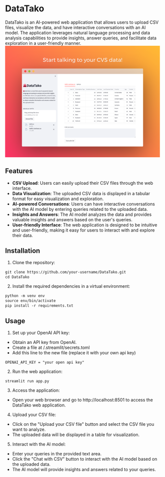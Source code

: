 # DataTako

DataTako is an AI-powered web application that allows users to upload CSV files, visualize the data, and have interactive conversations with an AI model. The application leverages natural language processing and data analysis capabilities to provide insights, answer queries, and facilitate data exploration in a user-friendly manner.
![Screenshot](/assets/screenshot.png "Screenshot")
## Features

- **CSV Upload**: Users can easily upload their CSV files through the web interface.
- **Data Visualization**: The uploaded CSV data is displayed in a tabular format for easy visualization and exploration.
- **AI-powered Conversations**: Users can have interactive conversations with the AI model by entering queries related to the uploaded data.
- **Insights and Answers**: The AI model analyzes the data and provides valuable insights and answers based on the user's queries.
- **User-friendly Interface**: The web application is designed to be intuitive and user-friendly, making it easy for users to interact with and explore their data.

## Installation

1. Clone the repository:
```
git clone https://github.com/your-username/DataTako.git
cd DataTako
```
2. Install the required dependencies in a virtual environment:
```
python -m venv env
source env/bin/activate
pip install -r requirements.txt
```
## Usage
1. Set up your OpenAI API key:
- Obtain an API key from OpenAI.
- Create a file at <project-root>/.streamlit/secrets.toml
- Add this line to the new file (replace it with your own api key)
```
OPENAI_API_KEY = "your open api key"
```
2. Run the web application:
```
streamlit run app.py
```
3. Access the application:
- Open your web browser and go to http://localhost:8501 to access the DataTako web application.
4. Upload your CSV file:
- Click on the "Upload your CSV file" button and select the CSV file you want to analyze.
- The uploaded data will be displayed in a table for visualization.
5. Interact with the AI model:
- Enter your queries in the provided text area.
- Click the "Chat with CSV" button to interact with the AI model based on the uploaded data.
- The AI model will provide insights and answers related to your queries.




